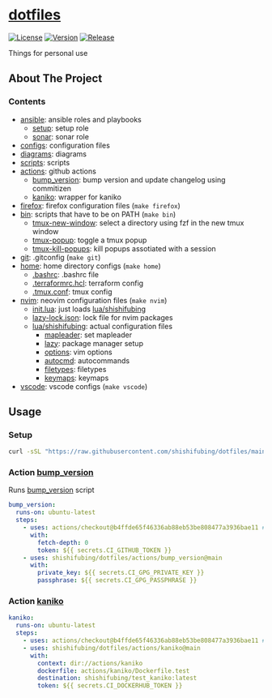 # [dotfiles](https://github.com/shishifubing/dotfiles)

[![License](https://img.shields.io/github/license/shishifubing/dotfiles.svg)](https://github.com/shishifubing/dotfiles/blob/main/LICENSE)
[![Version](https://img.shields.io/github/v/release/shishifubing/dotfiles?label=version)](https://github.com/shishifubing/dotfiles/releases/latest)
[![Release](https://img.shields.io/github/actions/workflow/status/shishifubing/dotfiles/release.yml?branch=main&label=release&logo=github)](https://github.com/shishifubing/dotfiles/actions/workflows/release.yml)

Things for personal use

## About The Project

### Contents

- [ansible](./ansible/): ansible roles and playbooks
  - [setup](./ansible/roles/setup/): setup role
  - [sonar](./ansible/roles/sonar/): sonar role
- [configs](./configs/): configuration files
- [diagrams](./diagrams/): diagrams
- [scripts](./scripts/): scripts
- [actions](./actions/): github actions
  - [bump_version](./actions/bump_version/): bump version and update changelog using commitizen
  - [kaniko](./actions/kaniko/): wrapper for kaniko
- [firefox](./firefox/): firefox configuration files (`make firefox`)
- [bin](./bin/): scripts that have to be on PATH (`make bin`)
  - [tmux-new-window](./bin/.local/bin/tmux-new-window):
    select a directory using fzf in the new tmux window
  - [tmux-popup](./bin/.local/bin/tmux-popup):
    toggle a tmux popup
  - [tmux-kill-popups](./bin/.local/bin/tmux-kill-popups):
    kill popups assotiated with a session
- [git](./git/): .gitconfig (`make git`)
- [home](./home/): home directory configs (`make home`)
  - [.bashrc](./home/.bashrc): .bashrc file
  - [.terraformrc.hcl](./home/.terraformrc.hcl): terraform config
  - [.tmux.conf](./home/.tmux.confi): tmux config
- [nvim](./nvim/): neovim configuration files (`make nvim`)
  - [init.lua](./nvim/.config/nvim/init.lua): just loads [lua/shishifubing](./nvim/.config/nvim/lua/shishifubing/)
  - [lazy-lock.json](./nvim/.config/nvim/lazy-lock.json): lock file for nvim packages
  - [lua/shishifubing](./nvim/.config/nvim/lua/shishifubing/): actual configuration files
    - [mapleader](./nvim/.config/nvim/lua/shishifubing/mapleader.lua): set mapleader
    - [lazy](./nvim/.config/nvim/lua/shishifubing/lazy.lua): package manager setup
    - [options](./nvim/.config/nvim/lua/shishifubing/options.lua): vim options
    - [autocmd](./nvim/.config/nvim/lua/shishifubing/autocmd.lua): autocommands
    - [filetypes](./nvim/.config/nvim/lua/shishifubing/filetypes.lua): filetypes
    - [keymaps](./nvim/.config/nvim/lua/shishifubing/keymaps.lua): keymaps
- [vscode](./vscode/): vscode configs (`make vscode`)

## Usage

### Setup

<!-- start setup usage -->

```bash
curl -sSL "https://raw.githubusercontent.com/shishifubing/dotfiles/main/scripts/setup.sh" | bash
```

<!-- end setup usage -->

### Action [bump_version](./actions/bump_version/)

Runs [bump_version](./actions/bump-version/bump_version.sh) script

```yaml
bump_version:
  runs-on: ubuntu-latest
  steps:
    - uses: actions/checkout@b4ffde65f46336ab88eb53be808477a3936bae11 # v4.1.1
      with:
        fetch-depth: 0
        token: ${{ secrets.CI_GITHUB_TOKEN }}
    - uses: shishifubing/dotfiles/actions/bump_version@main
      with:
        private_key: ${{ secrets.CI_GPG_PRIVATE_KEY }}
        passphrase: ${{ secrets.CI_GPG_PASSPHRASE }}
```

### Action [kaniko](./actions/kaniko/)

```yaml
kaniko:
  runs-on: ubuntu-latest
  steps:
    - uses: actions/checkout@b4ffde65f46336ab88eb53be808477a3936bae11 # v4.1.1
    - uses: shishifubing/dotfiles/actions/kaniko@main
      with:
        context: dir://actions/kaniko
        dockerfile: actions/kaniko/Dockerfile.test
        destination: shishifubing/test_kaniko:latest
        token: ${{ secrets.CI_DOCKERHUB_TOKEN }}
```

<!-- end usage -->
